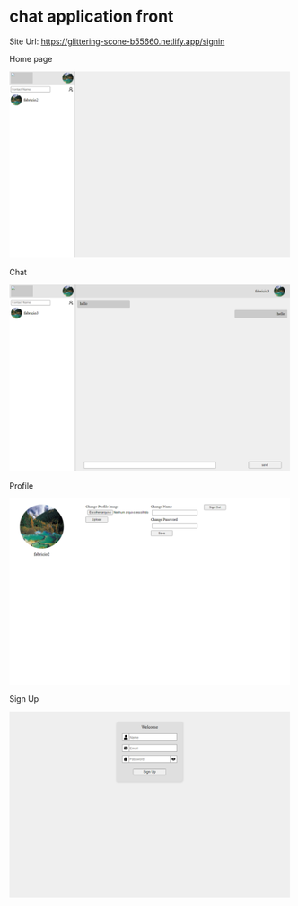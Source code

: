 # chat application front

Site Url: https://glittering-scone-b55660.netlify.app/signin

<p>Home page</p>
<div>
<img src="./screenshots/Screenshot.png" width="500"/>
</div>

<p>Chat</p>
<div>
<img src="./screenshots/Screenshot (1).png" width="500"/>
</div>

<p>Profile</p>
<div>
<img src="./screenshots/Screenshot (2).png" width="500"/>
</div>

<p>Sign Up</p>
<div>
<img src="./screenshots/Screenshot (3).png" width="500"/>
</div>
